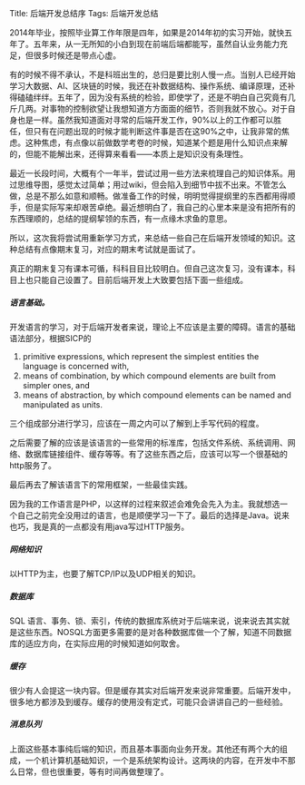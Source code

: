 Title: 后端开发总结序
Tags: 后端开发总结

2014年毕业，按照毕业算工作年限是四年，如果是2014年初的实习开始，就快五年了。五年来，从一无所知的小白到现在前端后端都能写，虽然自认业务能力充足，但很多时候还是带点心虚。

有的时候不得不承认，不是科班出生的，总归是要比别人慢一点。当别人已经开始学习大数据、AI、区块链的时候，我还在补数据结构、操作系统、编译原理，还补得磕磕绊绊。五年了，因为没有系统的检验，即使学了，还是不明白自己究竟有几斤几两。对事物的控制欲望让我想知道方方面面的细节，否则我就不放心。对于自身也是一样。虽然我知道面对寻常的后端开发工作，90%以上的工作都可以胜任，但只有在问题出现的时候才能判断这件事是否在这90%之中，让我非常的焦虑。这种焦虑，有点像以前做数学考卷的时候，知道某个题是用什么知识点来解的，但能不能解出来，还得算来看看——本质上是知识没有条理性。

最近一长段时间，大概有个一年半，尝试过用一些方法来梳理自己的知识体系。用过思维导图，感觉太过简单；用过wiki，但会陷入到细节中拔不出来。不管怎么做，总是不那么如意和顺畅。做准备工作的时候，明明觉得提纲里的东西都用得顺手，但是实际写来却艰苦卓绝。最近想明白了，我自己的心里本来是没有把所有的东西理顺的，总结的提纲挈领的东西，有一点缘木求鱼的意思。

所以，这次我将尝试用重新学习方式，来总结一些自己在后端开发领域的知识。这种总结有点像期末复习，对应的期末考试就是面试了。

真正的期末复习有课本可循，科科目目比较明白。但自己这次复习，没有课本，科目上也只能自己设置了。目前后端开发上大致要包括下面一些组成。

##### 语言基础。

开发语言的学习，对于后端开发者来说，理论上不应该是主要的障碍。语言的基础语法部分，根据SICP的

1. primitive expressions, which      represent the simplest entities the language is concerned with, 
2.  means of combination, by which compound      elements are built from simpler ones, and 
3. means of abstraction, by which      compound elements can be named and manipulated as units. 

三个组成部分进行学习，应该在一周之内可以了解到上手写代码的程度。

之后需要了解的应该是该语言的一些常用的标准库，包括文件系统、系统调用、网络、数据库链接组件、缓存等等。有了这些东西之后，应该可以写一个很基础的http服务了。

最后再去了解该语言下的常用框架，一些最佳实践。

因为我的工作语言是PHP，以这样的过程来叙述会难免会先入为主。我就想选一个自己之前完全没用过的语言，也是顺便学习一下了。最后的选择是Java。说来也巧，我是真的一点都没有用java写过HTTP服务。

##### 网络知识

以HTTP为主，也要了解TCP/IP以及UDP相关的知识。

##### 数据库

SQL 语言、事务、锁、索引，传统的数据库系统对于后端来说，说来说去其实就是这些东西。NOSQL方面更多需要的是对各种数据库做一个了解，知道不同数据库的适应方向，在实际应用的时候知道如何取舍。

##### 缓存

很少有人会提这一块内容。但是缓存其实对后端开发来说非常重要。后端开发中，很多地方都涉及到缓存。缓存的使用没有定式，可能只会讲讲自己的一些经验。

##### 消息队列

上面这些基本事纯后端的知识，而且基本事面向业务开发。其他还有两个大的组成，一个机计算机基础知识，一个是系统架构设计。这两块的内容，在开发中不那么日常，但也很重要，等有时间再做整理了。


